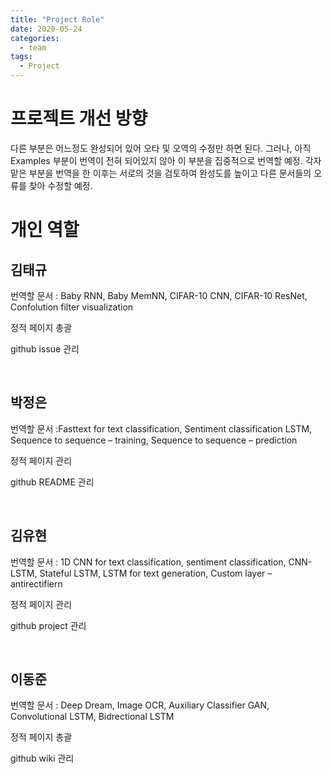 ```yaml
---
title: "Project Role"
date: 2020-05-24
categories:
  - team
tags:
  - Project
---
```

<h1> 프로젝트 개선 방향 </h1>
<p> 다른 부분은 어느정도 완성되어 있어 오타 및 오역의 수정만 하면 된다. 그러나, 아직 Examples 부분이 번역이 전혀 되어있지 않아 이 부분을 집중적으로 번역할 예정. 각자 맡은 부분을 번역을 한 이후는 서로의 것을 검토하여 완성도를 높이고 다른 문서들의 오류를 찾아 수정할 예정.</p>

<h1> 개인 역할 </h1>
<h2> 김태규 </h2>
<p> 번역할 문서 : Baby RNN, Baby MemNN, CIFAR-10 CNN, CIFAR-10 ResNet, Confolution filter visualization</p>
<p> 정적 페이지 총괄 </p>
<p> github issue 관리</p>
<br>
<h2> 박정은 </h2>
<p> 번역할 문서 :Fasttext for text classification, Sentiment classification LSTM, Sequence to sequence – training, Sequence to sequence – prediction</p>
<p> 정적 페이지 관리 </p>
<p> github README 관리</p>
<br>
<h2> 김유현 </h2>
<p> 번역할 문서 : 1D CNN for text classification, sentiment classification, CNN-LSTM, Stateful LSTM, LSTM for text generation, Custom layer – antirectifiern</p>
<p> 정적 페이지 관리 </p>
<p> github project 관리</p>
<br>
<h2> 이동준 </h2>
<p> 번역할 문서 : Deep Dream, Image OCR, Auxiliary Classifier GAN, Convolutional LSTM, Bidrectional LSTM</p>
<p> 정적 페이지 총괄 </p>
<p> github wiki 관리</p>
